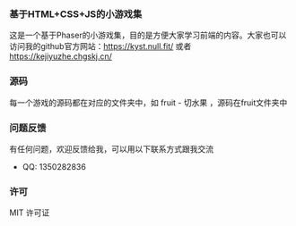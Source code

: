 ### 基于HTML+CSS+JS的小游戏集
这是一个基于Phaser的小游戏集，目的是方便大家学习前端的内容。大家也可以访问我的github官方网站：https://kyst.null.fit/ 或者 https://kejiyuzhe.chgskj.cn/

### 源码
每一个游戏的源码都在对应的文件夹中，如 fruit - 切水果 ，源码在fruit文件夹中

### 问题反馈
有任何问题，欢迎反馈给我，可以用以下联系方式跟我交流
* QQ: 1350282836

### 许可
MIT 许可证

